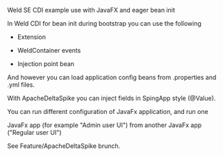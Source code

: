 Weld SE CDI example use with JavaFX and eager bean init

In Weld CDI for bean init during bootstrap you can use the following

- Extension

- WeldContainer events

- Injection point bean

And however you can load application config beans from .properties and .yml files.

With ApacheDeltaSpike you can inject fields in SpingApp style (@Value).

You can run different configuration of JavaFx application, and run one

JavaFx app (for example "Admin user UI") from another JavaFx app ("Regular user UI")

See Feature/ApacheDeltaSpike brunch.